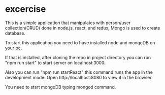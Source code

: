 # excercise
This is a simple application that manipulates with person/user collection(CRUD) done in node.js, react, and redux, Mongo is used to create database.

To start this application you need to have installed node and mongoDB on your pc.

If that is installed, after cloning the repo in project directory you can run "npm run start" to start server on localhost:3000.

Also you can run "npm run startReact" this command runs the app in the development mode.
Open http://localhost:8080 to view it in the browser. 

You need to start mongoDB typing mongod command.
